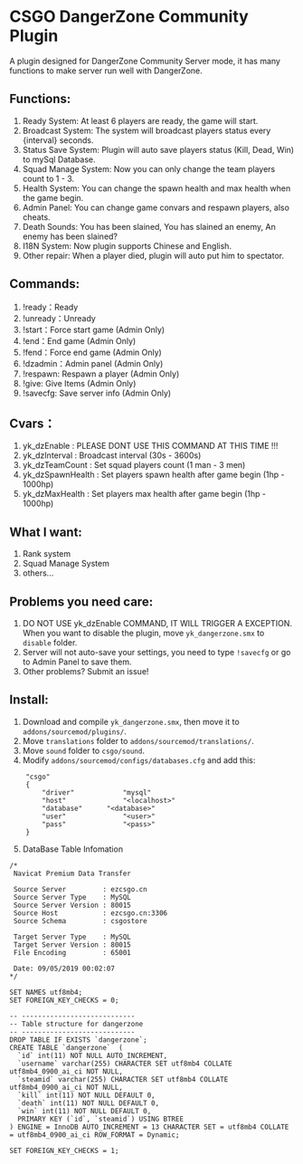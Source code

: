# CSGO DangerZone Community Plugin
A plugin designed for DangerZone Community Server mode, it has many functions to make server run well with DangerZone.

## Functions:

1. Ready System: At least 6 players are ready, the game will start.
2. Broadcast System: The system will broadcast players status every {interval} seconds.
3. Status Save System: Plugin will auto save players status (Kill, Dead, Win) to mySql Database.
4. Squad Manage System: Now you can only change the team players count to 1 - 3.
5. Health System: You can change the spawn health and max health when the game begin.
6. Admin Panel: You can change game convars and respawn players, also cheats.
7. Death Sounds: You has been slained, You has slained an enemy, An enemy has been slained?
8. I18N System: Now plugin supports Chinese and English.
9. Other repair: When a player died, plugin will auto put him to spectator.

## Commands:

1. !ready：Ready
2. !unready：Unready
3. !start：Force start game (Admin Only)
4. !end：End game (Admin Only)
5. !fend：Force end game (Admin Only)
6. !dzadmin：Admin panel (Admin Only)
7. !respawn: Respawn a player (Admin Only)
8. !give: Give Items (Admin Only)
9. !savecfg: Save server info (Admin Only)

## Cvars：

1. yk_dzEnable : PLEASE DONT USE THIS COMMAND AT THIS TIME !!!
2. yk_dzInterval : Broadcast interval (30s - 3600s)
3. yk_dzTeamCount : Set squad players count (1 man - 3 men)
4. yk_dzSpawnHealth : Set players spawn health after game begin (1hp - 1000hp)
5. yk_dzMaxHealth : Set players max health after game begin (1hp - 1000hp)

## What I want:

1. Rank system
2. Squad Manage System
3. others...

## Problems you need care:

1. DO NOT USE yk_dzEnable COMMAND, IT WILL TRIGGER A EXCEPTION. When you want to disable the plugin, move `yk_dangerzone.smx` to `disable` folder.
2. Server will not auto-save your settings, you need to type `!savecfg` or go to Admin Panel to save them.
3. Other problems? Submit an issue!

## Install:

1. Download and compile `yk_dangerzone.smx`, then move it to `addons/sourcemod/plugins/`.
2. Move `translations` folder to `addons/sourcemod/translations/`.
3. Move `sound` folder to `csgo/sound`.
4. Modify `addons/sourcemod/configs/databases.cfg` and add this:
```
	"csgo"
	{
		"driver"			"mysql"
		"host"				"<localhost>"
		"database"		"<database>"
		"user"				"<user>"
		"pass"				"<pass>"
	}
```
5. DataBase Table Infomation
```
/*
 Navicat Premium Data Transfer

 Source Server         : ezcsgo.cn
 Source Server Type    : MySQL
 Source Server Version : 80015
 Source Host           : ezcsgo.cn:3306
 Source Schema         : csgostore

 Target Server Type    : MySQL
 Target Server Version : 80015
 File Encoding         : 65001

 Date: 09/05/2019 00:02:07
*/

SET NAMES utf8mb4;
SET FOREIGN_KEY_CHECKS = 0;

-- ----------------------------
-- Table structure for dangerzone
-- ----------------------------
DROP TABLE IF EXISTS `dangerzone`;
CREATE TABLE `dangerzone`  (
  `id` int(11) NOT NULL AUTO_INCREMENT,
  `username` varchar(255) CHARACTER SET utf8mb4 COLLATE utf8mb4_0900_ai_ci NOT NULL,
  `steamid` varchar(255) CHARACTER SET utf8mb4 COLLATE utf8mb4_0900_ai_ci NOT NULL,
  `kill` int(11) NOT NULL DEFAULT 0,
  `death` int(11) NOT NULL DEFAULT 0,
  `win` int(11) NOT NULL DEFAULT 0,
  PRIMARY KEY (`id`, `steamid`) USING BTREE
) ENGINE = InnoDB AUTO_INCREMENT = 13 CHARACTER SET = utf8mb4 COLLATE = utf8mb4_0900_ai_ci ROW_FORMAT = Dynamic;

SET FOREIGN_KEY_CHECKS = 1;
```
